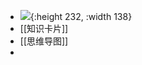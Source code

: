 - ![](https://wfqqreader-1252317822.image.myqcloud.com/cover/888/37730888/t6_37730888.jpg){:height 232, :width 138}
- [[知识卡片]]
- [[思维导图]]
-